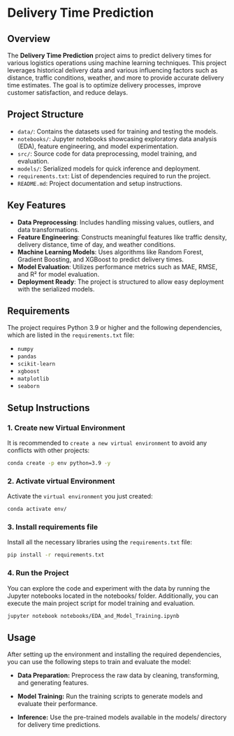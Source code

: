 # Delivery Time Prediction

## Overview

The **Delivery Time Prediction** project aims to predict delivery times for various logistics operations using machine learning techniques. This project leverages historical delivery data and various influencing factors such as distance, traffic conditions, weather, and more to provide accurate delivery time estimates. The goal is to optimize delivery processes, improve customer satisfaction, and reduce delays.

## Project Structure

- `data/`: Contains the datasets used for training and testing the models.
- `notebooks/`: Jupyter notebooks showcasing exploratory data analysis (EDA), feature engineering, and model experimentation.
- `src/`: Source code for data preprocessing, model training, and evaluation.
- `models/`: Serialized models for quick inference and deployment.
- `requirements.txt`: List of dependencies required to run the project.
- `README.md`: Project documentation and setup instructions.

## Key Features

- **Data Preprocessing**: Includes handling missing values, outliers, and data transformations.
- **Feature Engineering**: Constructs meaningful features like traffic density, delivery distance, time of day, and weather conditions.
- **Machine Learning Models**: Uses algorithms like Random Forest, Gradient Boosting, and XGBoost to predict delivery times.
- **Model Evaluation**: Utilizes performance metrics such as MAE, RMSE, and R² for model evaluation.
- **Deployment Ready**: The project is structured to allow easy deployment with the serialized models.

## Requirements

The project requires Python 3.9 or higher and the following dependencies, which are listed in the `requirements.txt` file:

- `numpy`
- `pandas`
- `scikit-learn`
- `xgboost`
- `matplotlib`
- `seaborn`

## Setup Instructions

### 1. Create new Virtual Environment
It is recommended to `create a new virtual environment` to avoid any conflicts with other projects:

```bash
conda create -p env python=3.9 -y
```

### 2. Activate virtual Environment
Activate the `virtual environment` you just created:

```bash
conda activate env/
```

### 3. Install requirements file
Install all the necessary libraries using the `requirements.txt` file:

```bash
pip install -r requirements.txt
```

### 4. Run the Project
You can explore the code and experiment with the data by running the Jupyter notebooks located in the notebooks/ folder. Additionally, you can execute the main project script for model training and evaluation.

```bash
jupyter notebook notebooks/EDA_and_Model_Training.ipynb

```

## Usage
After setting up the environment and installing the required dependencies, you can use the following steps to train and evaluate the model:

- **Data Preparation:** Preprocess the raw data by cleaning, transforming, and generating features.

- **Model Training:** Run the training scripts to generate models and evaluate their performance.

- **Inference:** Use the pre-trained models available in the models/ directory for delivery time predictions.

